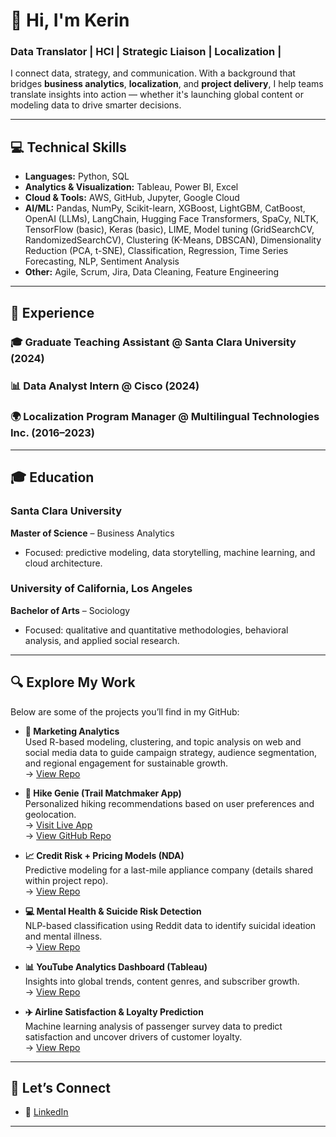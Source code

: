 # 👋 Hi, I'm Kerin

### Data Translator | HCI | Strategic Liaison | Localization |

I connect data, strategy, and communication. With a background that bridges **business analytics**, **localization**, and **project delivery**, I help teams translate insights into action — whether it's launching global content or modeling data to drive smarter decisions.

---

## 💻 Technical Skills

- **Languages:** Python, SQL  
- **Analytics & Visualization:** Tableau, Power BI, Excel  
- **Cloud & Tools:** AWS, GitHub, Jupyter, Google Cloud  
- **AI/ML:** Pandas, NumPy, Scikit-learn, XGBoost, LightGBM, CatBoost, OpenAI (LLMs), LangChain, Hugging Face Transformers, SpaCy, NLTK, TensorFlow (basic), Keras (basic), LIME, Model tuning (GridSearchCV, RandomizedSearchCV), Clustering (K-Means, DBSCAN), Dimensionality Reduction (PCA, t-SNE), Classification, Regression, Time Series Forecasting, NLP, Sentiment Analysis  
- **Other:** Agile, Scrum, Jira, Data Cleaning, Feature Engineering  

---

## 💼 Experience

### 🎓 Graduate Teaching Assistant @ Santa Clara University (2024)

### 📊 Data Analyst Intern @ Cisco (2024)

### 🌍 Localization Program Manager @ Multilingual Technologies Inc. (2016–2023)


---

## 🎓 Education

### Santa Clara University
**Master of Science** – Business Analytics  
- Focused: predictive modeling, data storytelling, machine learning, and cloud architecture.

### University of California, Los Angeles
**Bachelor of Arts** – Sociology  
- Focused: qualitative and quantitative methodologies, behavioral analysis, and applied social research.

---

## 🔍 Explore My Work

Below are some of the projects you’ll find in my GitHub:

- **📣 Marketing Analytics**  
  Used R-based modeling, clustering, and topic analysis on web and social media data to guide campaign strategy, audience segmentation, and regional engagement for sustainable growth.  
  → [View Repo](https://github.com/kerin17/Sistema_Marketing_Analytics)

- **🥾 Hike Genie (Trail Matchmaker App)**  
  Personalized hiking recommendations based on user preferences and geolocation.  
  → [Visit Live App](https://partyrock.aws/u/kerinwu/2UcqgSHa6/Hike-Genie%3A-Your-Personalized-Trail-Companion)  
  → [View GitHub Repo](https://github.com/kerin17/Hike_Genie)

- **📈 Credit Risk + Pricing Models (NDA)**  
  Predictive modeling for a last-mile appliance company (details shared within project repo).  
  → [View Repo](https://github.com/kerin17/Predictive_Modeling_and_Pricing_Optimization_Koolboks)

- **💻 Mental Health & Suicide Risk Detection**  
  NLP-based classification using Reddit data to identify suicidal ideation and mental illness.  
  → [View Repo](https://github.com/kerin17/Suicide_Risk_Detection)

- **📊 YouTube Analytics Dashboard (Tableau)**  
  Insights into global trends, content genres, and subscriber growth.  
  → [View Repo](https://github.com/kerin17/Global_YouTube_Landscape)

- **✈️ Airline Satisfaction & Loyalty Prediction**  
  Machine learning analysis of passenger survey data to predict satisfaction and uncover drivers of customer loyalty.  
  → [View Repo](https://github.com/kerin17/us-airline-satisfaction-loyalty)
  
---

## 🤝 Let’s Connect
- 📎 [LinkedIn](https://www.linkedin.com/in/kerin-w-67445690/)


---

